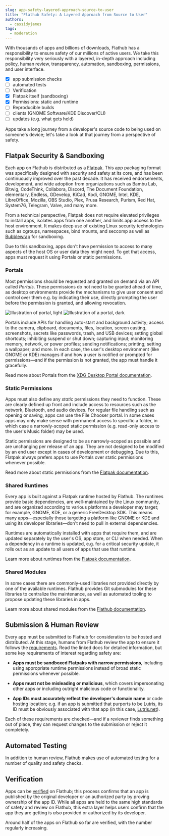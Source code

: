 ```yaml
---
slug: app-safety-layered-approach-source-to-user
title: "Flathub Safety: A Layered Approach from Source to User"
authors:
  - cassidyjames
tags:
  - moderation
---
```


With thousands of apps and billions of downloads, Flathub has a responsibility to ensure safety of our millions of active users. We take this responsibility very seriously with a layered, in-depth approach including policy, human review, transparency, automation, sandboxing, permissions, and user interface.

<!-- truncate -->

- [x] app submission checks
- [ ] automated tests
- [ ] Verification
- [x] Flatpak itself (sandboxing)
- [x] Permissions: static and runtime
- [ ] Reproducible builds
- [ ] clients (GNOME Software/KDE Discover/CLI)
- [ ] updates (e.g. what gets held)

Apps take a long journey from a developer's source code to being used on someone's device; let's take a look at that journey from a perspective of safety.

## Flatpak Security & Sandboxing

Each app on Flathub is distributed as a [Flatpak](https://flatpak.org/). This app packaging format was specifically designed with security and safety at its core, and has been continuously improved over the past decade. It has received endorsements, development, and wide adoption from organizations such as Bambu Lab, Bitwig, CodeThink, Collabora, Discord, The Document Foundation, elementary, Endless, GDevelop, KiCad, Kodi, GNOME, Intel, KDE, LibreOffice, Mozilla, OBS Studio, Plex, Prusa Research, Purism, Red Hat, System76, Telegram, Valve, and many more.

From a technical perspective, Flatpak does not require elevated privileges to install apps, isolates apps from one another, and limits app access to the host environment. It makes deep use of existing Linux security technologies such as cgroups, namespaces, bind mounts, and seccomp as well as [Bubblewrap](https://github.com/containers/bubblewrap) for sandboxing.

Due to this sandboxing, apps don't have permission to access to many aspects of the host OS or user data they might need. To get that access, apps must request it using Portals or static permissions.

### Portals

Most permissions should be requested and granted on demand via an API called _Portals_. These permissions do not need to be granted ahead of time, as desktop environments provide the mechanisms to give user consent and control over them e.g. by indicating their use, directly prompting the user before the permission is granted, and allowing revocation.

![Illustration of portal, light](https://flatpak.github.io/xdg-desktop-portal/docs/_static/xdg-portal-light.png#gh-only-light)
![Illustration of a portal, dark](https://flatpak.github.io/xdg-desktop-portal/docs/_static/xdg-portal-dark.png#gh-only-dark)

Portals include APIs for handling auto-start and background activity; access to the camera, clipboard, documents, files, location, screen casting, screenshots, secrets like passwords, trash, and USB devices; setting global shortcuts; inhibiting suspend or shut down; capturing input; monitoring memory, network, or power profiles; sending notifications; printing; setting a wallpaper; and more. In each case, the user's desktop environment (like GNOME or KDE) manages if and how a user is notified or prompted for permissions—and if the permission is not granted, the app must handle it gracefully.

Read more about Portals from the [XDG Desktop Portal documentation](https://flatpak.github.io/xdg-desktop-portal/docs/).

### Static Permissions

Apps must also define any _static_ permissions they need to function. These are clearly defined up front and include access to resources such as the network, Bluetooth, and audio devices. For regular file handling such as opening or saving, apps can use the File Chooser portal. In some cases apps may only make sense with permanent access to specific a folder, in which case a narrowly-scoped static permission (e.g. read-only access to the user's Music folder) may be used.

Static permissions are designed to be as narrowly-scoped as possible and are unchanging per release of an app. They are not designed to be modified by an end user except in cases of development or debugging. Due to this, Flatpak always prefers apps to use Portals over static permissions whenever possible.

Read more about static permissions from the [Flatpak documentation](https://docs.flatpak.org/en/latest/sandbox-permissions.html).

### Shared Runtimes

Every app is built against a Flatpak runtime hosted by Flathub. The runtimes provide basic dependencies, are well-maintained by the Linux community, and are organized according to various platforms a developer may target; for example, GNOME, KDE, or a generic FreeDesktop SDK. This means many apps—especially those targeting a platform like GNOME or KDE and using its developer libraries—don't need to pull in external dependencies.

Runtimes are automatically installed with apps that require them, and are updated separately by the user's OS, app store, or CLI when needed. When a dependency in a runtime is updated, e.g. for a critical security update, it rolls out as an update to all users of apps that use that runtime.

Learn more about runtimes from the [Flatpak documentation](https://docs.flatpak.org/en/latest/basic-concepts.html#runtimes).

### Shared Modules

In some cases there are commonly-used libraries not provided directly by one of the available runtimes. Flathub provides Git submodules for these libraries to centralize the maintenance, as well as automated tooling to propose updating these libraries in apps.

Learn more about shared modules from the [Flathub documentation](https://docs.flathub.org/docs/for-app-authors/shared-modules).

## Submission & Human Review

Every app must be submitted to Flathub for consideration to be hosted and distributed. At this stage, humans from Flathub review the app to ensure it follows the [requirements](https://docs.flathub.org/docs/for-app-authors/requirements). Read the linked docs for detailed information, but some key requirements of interest regarding safety are:

- **Apps must be sandboxed Flatpaks with narrow permissions**, including using appropriate runtime permissions instead of broad static permissions whenever possible.

- **Apps must not be misleading or malicious**, which covers impersonating other apps or including outright malicious code or functionality.

- **App IDs must accurately reflect the developer's domain name** or code hosting location; e.g. if an app is submitted that purports to be Lutris, its ID must be obviously associated with that app (in this case, [Lutris.net](https://lutris.net)).

Each of these requirements are checked—and if a reviewer finds something out of place, they can request changes to the submission or reject it completely.

## Automated Testing

In addition to human review, Flathub makes use of automated testing for a number of quality and safety checks.

<!-- …need to cover this in more detail -->

## Verification

Apps can be [verified](https://docs.flathub.org/docs/for-app-authors/verification) on Flathub; this process confirms that an app is published by the original developer or an authorized party by proving ownership of the app ID. While all apps are held to the same high standards of safety and review on Flathub, this extra layer helps users confirm that the app they are getting is _also_ provided or authorized by its developer.

Around half of the apps on Flathub so far are verified, with the number regularly increasing.
